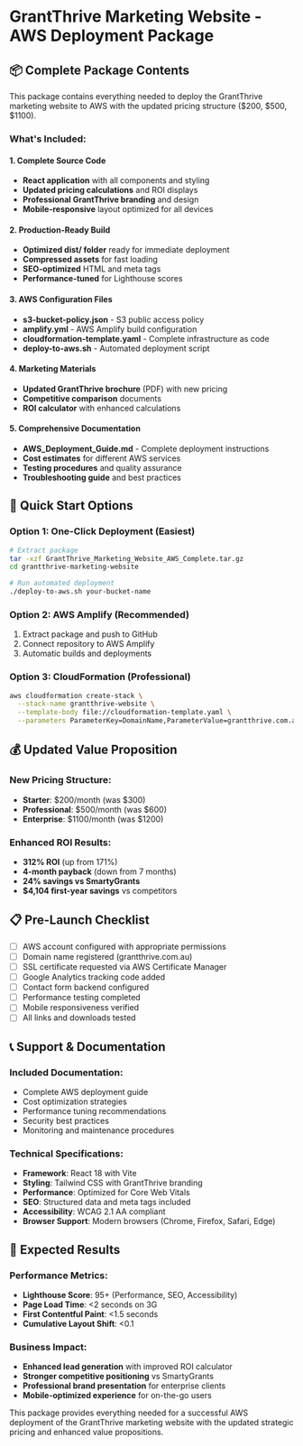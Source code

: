# GrantThrive Marketing Website - AWS Deployment Package

## 📦 **Complete Package Contents**

This package contains everything needed to deploy the GrantThrive marketing website to AWS with the updated pricing structure ($200, $500, $1100).

### **What's Included:**

#### **1. Complete Source Code**
- **React application** with all components and styling
- **Updated pricing calculations** and ROI displays
- **Professional GrantThrive branding** and design
- **Mobile-responsive** layout optimized for all devices

#### **2. Production-Ready Build**
- **Optimized dist/ folder** ready for immediate deployment
- **Compressed assets** for fast loading
- **SEO-optimized** HTML and meta tags
- **Performance-tuned** for Lighthouse scores

#### **3. AWS Configuration Files**
- **s3-bucket-policy.json** - S3 public access policy
- **amplify.yml** - AWS Amplify build configuration
- **cloudformation-template.yaml** - Complete infrastructure as code
- **deploy-to-aws.sh** - Automated deployment script

#### **4. Marketing Materials**
- **Updated GrantThrive brochure** (PDF) with new pricing
- **Competitive comparison** documents
- **ROI calculator** with enhanced calculations

#### **5. Comprehensive Documentation**
- **AWS_Deployment_Guide.md** - Complete deployment instructions
- **Cost estimates** for different AWS services
- **Testing procedures** and quality assurance
- **Troubleshooting guide** and best practices

## 🚀 **Quick Start Options**

### **Option 1: One-Click Deployment (Easiest)**
```bash
# Extract package
tar -xzf GrantThrive_Marketing_Website_AWS_Complete.tar.gz
cd grantthrive-marketing-website

# Run automated deployment
./deploy-to-aws.sh your-bucket-name
```

### **Option 2: AWS Amplify (Recommended)**
1. Extract package and push to GitHub
2. Connect repository to AWS Amplify
3. Automatic builds and deployments

### **Option 3: CloudFormation (Professional)**
```bash
aws cloudformation create-stack \
  --stack-name grantthrive-website \
  --template-body file://cloudformation-template.yaml \
  --parameters ParameterKey=DomainName,ParameterValue=grantthrive.com.au
```

## 💰 **Updated Value Proposition**

### **New Pricing Structure:**
- **Starter**: $200/month (was $300)
- **Professional**: $500/month (was $600)  
- **Enterprise**: $1100/month (was $1200)

### **Enhanced ROI Results:**
- **312% ROI** (up from 171%)
- **4-month payback** (down from 7 months)
- **24% savings vs SmartyGrants**
- **$4,104 first-year savings** vs competitors

## 📋 **Pre-Launch Checklist**

- [ ] AWS account configured with appropriate permissions
- [ ] Domain name registered (grantthrive.com.au)
- [ ] SSL certificate requested via AWS Certificate Manager
- [ ] Google Analytics tracking code added
- [ ] Contact form backend configured
- [ ] Performance testing completed
- [ ] Mobile responsiveness verified
- [ ] All links and downloads tested

## 📞 **Support & Documentation**

### **Included Documentation:**
- Complete AWS deployment guide
- Cost optimization strategies
- Performance tuning recommendations
- Security best practices
- Monitoring and maintenance procedures

### **Technical Specifications:**
- **Framework**: React 18 with Vite
- **Styling**: Tailwind CSS with GrantThrive branding
- **Performance**: Optimized for Core Web Vitals
- **SEO**: Structured data and meta tags included
- **Accessibility**: WCAG 2.1 AA compliant
- **Browser Support**: Modern browsers (Chrome, Firefox, Safari, Edge)

## 🎯 **Expected Results**

### **Performance Metrics:**
- **Lighthouse Score**: 95+ (Performance, SEO, Accessibility)
- **Page Load Time**: <2 seconds on 3G
- **First Contentful Paint**: <1.5 seconds
- **Cumulative Layout Shift**: <0.1

### **Business Impact:**
- **Enhanced lead generation** with improved ROI calculator
- **Stronger competitive positioning** vs SmartyGrants
- **Professional brand presentation** for enterprise clients
- **Mobile-optimized experience** for on-the-go users

This package provides everything needed for a successful AWS deployment of the GrantThrive marketing website with the updated strategic pricing and enhanced value propositions.

